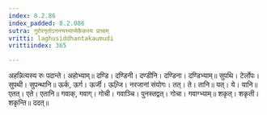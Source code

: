 ```yaml
---
index: 8.2.86
index_padded: 8.2.086
sutra: गुरोरनृतोऽनन्त्यस्याप्येकैकस्य प्राचाम्
vritti: laghusiddhantakaumudi
vrittiindex: 365

---
```

अहन्नित्यस्य रुः पदान्ते। अहोभ्याम्॥ दण्डि। दण्डिनी। दण्डीनि। दण्डिना। दण्डिभ्याम्॥ सुपथि। टेर्लोपः। सुपथी। सुपन्थानि॥ ऊर्क, ऊर्ग। ऊर्जी। ऊन्र्जि। नरजानां संयोगः। तत्। ते। तानि॥ यत्। ये। यानि॥ एतत्। एते। एतानि॥ गवाक्, गवाग्। गोची। गवाञ्चि। पुनस्तद्वत्। गोचा। गवाग्भ्याम्॥ शकृत्। शकृती। शकृन्ति॥ ददत्॥